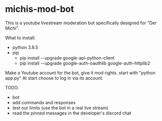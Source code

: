 # michis-mod-bot

This is a youtube livestream moderation bot specifically designed for "Der Michi".

What to install:

-   python 3.8.5
-   pip
    -   pip install --upgrade google-api-python-client
    -   pip install --upgrade google-auth-oauthlib google-auth-httplib2

Make a Youtube account for the bot, give it mod rights.
start with "python app.py"
At start choose to log in via its account.

TODO:

-   bot
-   add commands and responses
-   test our limits (use the bot in a real live stream)
-   read the pinned messages in the developer's discord chat
